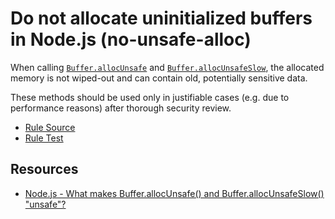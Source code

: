 # Do not allocate uninitialized buffers in Node.js (no-unsafe-alloc)

When calling [`Buffer.allocUnsafe`](https://nodejs.org/api/buffer.html#buffer_static_method_buffer_allocunsafe_size) and [`Buffer.allocUnsafeSlow`](https://nodejs.org/api/buffer.html#buffer_static_method_buffer_allocunsafeslow_size), the allocated memory is not wiped-out and can contain old, potentially sensitive data.

These methods should be used only in justifiable cases (e.g. due to performance reasons) after thorough security review.

- [Rule Source](../../lib/rules/no-unsafe-alloc.js)
- [Rule Test](../../tests/lib/rules/no-unsafe-alloc.js)

## Resources

- [Node.js - What makes Buffer.allocUnsafe() and Buffer.allocUnsafeSlow() "unsafe"?](https://nodejs.org/api/buffer.html#buffer_what_makes_buffer_allocunsafe_and_buffer_allocunsafeslow_unsafe)
